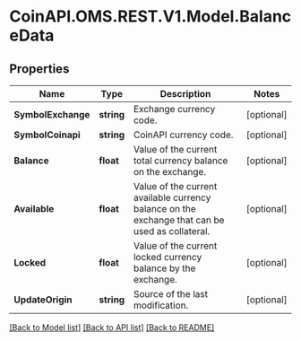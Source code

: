 
# CoinAPI.OMS.REST.V1.Model.BalanceData

## Properties

Name | Type | Description | Notes
------------ | ------------- | ------------- | -------------
**SymbolExchange** | **string** | Exchange currency code. | [optional] 
**SymbolCoinapi** | **string** | CoinAPI currency code. | [optional] 
**Balance** | **float** | Value of the current total currency balance on the exchange. | [optional] 
**Available** | **float** | Value of the current available currency balance on the exchange that can be used as collateral. | [optional] 
**Locked** | **float** | Value of the current locked currency balance by the exchange. | [optional] 
**UpdateOrigin** | **string** | Source of the last modification.  | [optional] 

[[Back to Model list]](../README.md#documentation-for-models)
[[Back to API list]](../README.md#documentation-for-api-endpoints)
[[Back to README]](../README.md)

